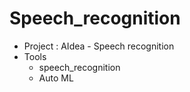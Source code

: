 # Speech_recognition
* Project : AIdea - Speech recognition
* Tools  
  * speech_recognition
  * Auto ML
